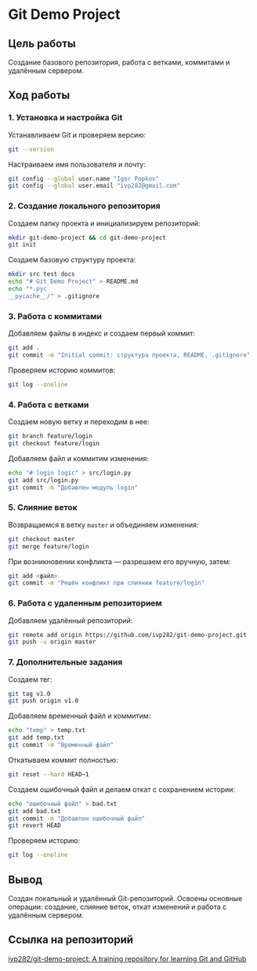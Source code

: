 # Git Demo Project

## Цель работы

Создание базового репозитория, работа с ветками, коммитами и удалённым сервером.

## Ход работы

### 1. Установка и настройка Git

Устанавливаем Git и проверяем версию:
```bash
git --version
```

Настраиваем имя пользователя и почту:
```bash
git config --global user.name "Igor Popkov"
git config --global user.email "ivp282@gmail.com"
```

### 2. Создание локального репозитория

Создаем папку проекта и инициализируем репозиторий:
```bash
mkdir git-demo-project && cd git-demo-project
git init
```

Создаем базовую структуру проекта:
```bash
mkdir src test docs
echo "# Git Demo Project" > README.md
echo "*.pyc
__pycache__/" > .gitignore
```

### 3. Работа с коммитами

Добавляем файлы в индекс и создаем первый коммит:
```bash
git add .
git commit -m "Initial commit: структура проекта, README, .gitignore"
```

Проверяем историю коммитов:
```bash
git log --oneline
```

### 4. Работа с ветками

Создаем новую ветку и переходим в нее:
```bash
git branch feature/login
git checkout feature/login
```

Добавляем файл и коммитим изменения:
```bash
echo "# login logic" > src/login.py
git add src/login.py
git commit -m "Добавлен модуль login"
```

### 5. Слияние веток

Возвращаемся в ветку `master` и объединяем изменения:
```bash
git checkout master
git merge feature/login
```

При возникновении конфликта — разрешаем его вручную, затем:
```bash
git add <файл>
git commit -m "Решён конфликт при слиянии feature/login"
```

### 6. Работа с удаленным репозиторием

Добавляем удалённый репозиторий:
```bash
git remote add origin https://github.com/ivp282/git-demo-project.git
git push -u origin master
```

### 7. Дополнительные задания

Создаем тег:
```bash
git tag v1.0
git push origin v1.0
```

Добавляем временный файл и коммитим:
```bash
echo "temp" > temp.txt
git add temp.txt
git commit -m "Временный файл"
```

Откатываем коммит полностью:
```bash
git reset --hard HEAD~1
```

Создаем ошибочный файл и делаем откат с сохранением истории:
```bash
echo "ошибочный файл" > bad.txt
git add bad.txt
git commit -m "Добавлен ошибочный файл"
git revert HEAD
```

Проверяем историю:
```bash
git log --oneline
```

## Вывод

Создан локальный и удалённый Git-репозиторий. Освоены основные операции: создание, слияние веток, откат изменений и работа с удалённым сервером.

## Ссылка на репозиторий

[ivp282/git-demo-project: A training repository for learning Git and GitHub](https://github.com/ivp282/git-demo-project)
